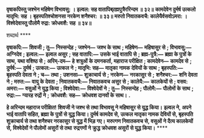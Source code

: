 **वृषाकपिस्तु जश्भेन महिषेण विभावसु: ।** **इल्वल: सह वातापिब्र्रह्मपुत्रैररिन्दम ॥ ३२॥** **कामदेवेन दुर्मर्ष उत्कलो मातृभि: सह ।** **बृहस्पतिश्चोशनसा नरकेण शनैश्चर: ॥ ३३॥** **मरुतो निवातकवचै: कालेयैर्वसवोऽमरा: ।** **विश्वेदेवास्तु पौलोमै रुद्रा: क्रोधवशै: सह ॥ ३४॥** 

शब्दार्थ **** 

**वृषाकपि:—** **शिवजी** **; तु—** **निस्सन्देह** **; जश्भेन—** **जश्भ के साथ** **; महिषेण—** **महिषासुर से** **; विभावसु:—** **अग्निदेव** **; इल्वल:—** **इल्वल असुर** **; सह वातापि:—** **उसके भाई वातापि से** **; ब्रह्म-पुत्रै:—** **ब्रह्मा के पुत्रों के साथ, यथा वशिष्ठ से** **; अरिम्-दम—** **हे** **शत्रुओं के दमनकर्ता, महाराज परीक्षित** **; कामदेवेन—** **कामदेव से** **; दुर्मर्ष:—** **दुर्मर्ष** **; उत्कल:—** **उत्कल ने** **; मातृभि: सह—** **मातृका** **नामक देवियों के साथ** **; बृहस्पति:—** **बृहस्पति देवता ने** **; च—** **तथा** **; उशनसा—** **शुक्राचार्य से** **; नरकेण—** **नरकासुर से** **;** **शनैश्चर:—** **शनि देवता ने** **; मरुत:—** **वायु के देवता** **; निवातकवचै:—** **निवातकवच असुर से** **; कालेयै:—** **कालकेयों से** **; वसव:** **अमरा:—** **वसुओं ने युद्ध किया** **; विश्वेदेवा:—** **विश्वेदेवों ने** **; तु—** **निस्सन्देह** **; पौलोमै:—** **पौलोमों के साथ** **; रुद्रा:—** **ग्यारह रुद्रों ने** **;** **क्रोधवशै: सह—** **क्रोधवश दानवों के साथ।** **.** 

**हे अरिन्दम महाराज परीक्षित! शिवजी ने जश्भ से तथा विभावसु ने महिषासुर से युद्ध किया।** **इल्वल ने, अपने भाई वातापि सहित, ब्रह्मा के पुत्रों से युद्ध किया। दुर्मर्ष कामदेव से, उत्कल** **मातृका नामक देवियों से, बृहस्पति शुक्राचार्य से तथा शनैश्चर नरकासुर से युद्ध में भिड़ गए।** **मरुत्गण निवातकवच से, वसुओं ने दैत्य कालकेयों से, विश्वेदेवों ने पौलोमों असुरों से तथा** **रुद्रगणों ने क्रुद्ध क्रोधवश असुरों से युद्ध किया।** **** 